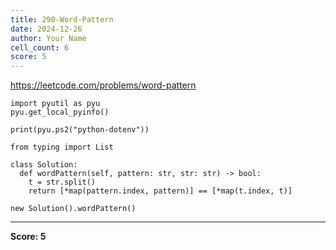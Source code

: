 ```yaml
---
title: 290-Word-Pattern
date: 2024-12-26
author: Your Name
cell_count: 6
score: 5
---
```


https://leetcode.com/problems/word-pattern


```
import pyutil as pyu
pyu.get_local_pyinfo()
```


```
print(pyu.ps2("python-dotenv"))
```


```
from typing import List
```


```
class Solution:
  def wordPattern(self, pattern: str, str: str) -> bool:
    t = str.split()
    return [*map(pattern.index, pattern)] == [*map(t.index, t)]
```


```
new Solution().wordPattern()
```


---
**Score: 5**